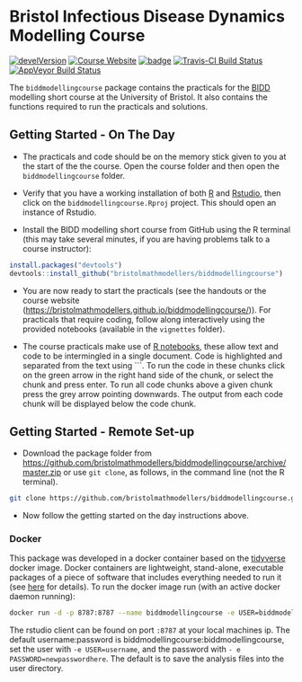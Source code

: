 
<!-- README.md is generated from README.Rmd. Please edit that file -->
Bristol Infectious Disease Dynamics Modelling Course
====================================================

[![develVersion](https://img.shields.io/badge/devel%20version-1.0.0-blue.svg?style=flat)](https://github.com/bristolmathmodellers/biddmodellingcourse) [![Course Website](https://img.shields.io/badge/Website-click%20here!-lightgrey.svg?style=flat)](https://bristolmathmodellers.github.io/biddmodellingcourse/) [![badge](https://img.shields.io/badge/Launch-biddmodellingcourse-lightblue.svg)](https://mybinder.org/v2/gh/bristolmathmodellers/biddmodellingcourse/master?urlpath=rstudio) [![Travis-CI Build Status](https://travis-ci.org/seabbs/biddmodellingcourse.svg?branch=master)](https://travis-ci.org/bristolmathmodellers/biddmodellingcourse) [![AppVeyor Build Status](https://ci.appveyor.com/api/projects/status/github/bristolmathmodellers/biddmodellingcourse?branch=master&svg=true)](https://ci.appveyor.com/project/bristolmathmodellers/biddmodellingcourse)

The `biddmodellingcourse` package contains the practicals for the [BIDD](http://www.bristol.ac.uk/social-community-medicine/research/groups/bidd/) modelling short course at the University of Bristol. It also contains the functions required to run the practicals and solutions.

Getting Started - On The Day
----------------------------

-   The practicals and code should be on the memory stick given to you at the start of the the course. Open the course folder and then open the `biddmodellingcourse` folder.

-   Verify that you have a working installation of both [R](https://www.r-project.org/) and [Rstudio](https://www.rstudio.com/products/rstudio/download/#download), then click on the `biddmodellingcourse.Rproj` project. This should open an instance of Rstudio.

-   Install the BIDD modelling short course from GitHub using the R terminal (this may take several minutes, if you are having problems talk to a course instructor):

``` r
install.packages("devtools")
devtools::install_github("bristolmathmodellers/biddmodellingcourse")
```

-   You are now ready to start the practicals (see the handouts or the course website (<https://bristolmathmodellers.github.io/biddmodellingcourse/>)). For practicals that require coding, follow along interactively using the provided notebooks (available in the `vignettes` folder).

-   The course practicals make use of [R notebooks](https://rmarkdown.rstudio.com/r_notebooks.html), these allow text and code to be intermingled in a single document. Code is highlighted and separated from the text using \`\`\`. To run the code in these chunks click on the green arrow in the right hand side of the chunk, or select the chunk and press enter. To run all code chunks above a given chunk press the grey arrow pointing downwards. The output from each code chunk will be displayed below the code chunk.

Getting Started - Remote Set-up
-------------------------------

-   Download the package folder from <https://github.com/bristolmathmodellers/biddmodellingcourse/archive/master.zip> or use `git clone`, as follows, in the command line (not the R terminal).

``` bash
git clone https://github.com/bristolmathmodellers/biddmodellingcourse.git
```

-   Now follow the getting started on the day instructions above.

### Docker

This package was developed in a docker container based on the [tidyverse](https://hub.docker.com/r/rocker/tidyverse/) docker image. Docker containers are lightweight, stand-alone, executable packages of a piece of software that includes everything needed to run it (see [here](https://www.docker.com/what-container) for details). To run the docker image run (with an active docker daemon running):

``` bash
docker run -d -p 8787:8787 --name biddmodellingcourse -e USER=biddmodellingcourse -e PASSWORD=biddmodellingcourse seabbs/biddmodellingcourse
```

The rstudio client can be found on port `:8787` at your local machines ip. The default username:password is biddmodellingcourse:biddmodellingcourse, set the user with `-e USER=username`, and the password with `- e PASSWORD=newpasswordhere`. The default is to save the analysis files into the user directory.
